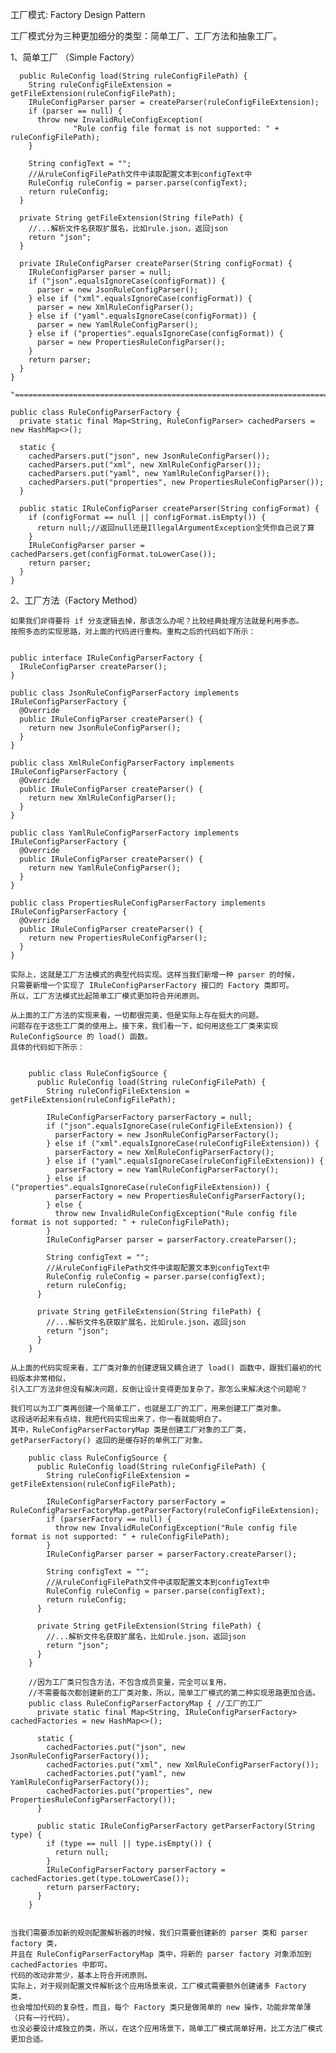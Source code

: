 
工厂模式: Factory Design Pattern

工厂模式分为三种更加细分的类型：简单工厂、工厂方法和抽象工厂。

1、简单工厂 （Simple Factory）
    
    
      public RuleConfig load(String ruleConfigFilePath) {
        String ruleConfigFileExtension = getFileExtension(ruleConfigFilePath);
        IRuleConfigParser parser = createParser(ruleConfigFileExtension);
        if (parser == null) {
          throw new InvalidRuleConfigException(
                  "Rule config file format is not supported: " + ruleConfigFilePath);
        }
    
        String configText = "";
        //从ruleConfigFilePath文件中读取配置文本到configText中
        RuleConfig ruleConfig = parser.parse(configText);
        return ruleConfig;
      }
    
      private String getFileExtension(String filePath) {
        //...解析文件名获取扩展名，比如rule.json，返回json
        return "json";
      }
    
      private IRuleConfigParser createParser(String configFormat) {
        IRuleConfigParser parser = null;
        if ("json".equalsIgnoreCase(configFormat)) {
          parser = new JsonRuleConfigParser();
        } else if ("xml".equalsIgnoreCase(configFormat)) {
          parser = new XmlRuleConfigParser();
        } else if ("yaml".equalsIgnoreCase(configFormat)) {
          parser = new YamlRuleConfigParser();
        } else if ("properties".equalsIgnoreCase(configFormat)) {
          parser = new PropertiesRuleConfigParser();
        }
        return parser;
      }
    }

    "================================================================================="

    public class RuleConfigParserFactory {
      private static final Map<String, RuleConfigParser> cachedParsers = new HashMap<>();
    
      static {
        cachedParsers.put("json", new JsonRuleConfigParser());
        cachedParsers.put("xml", new XmlRuleConfigParser());
        cachedParsers.put("yaml", new YamlRuleConfigParser());
        cachedParsers.put("properties", new PropertiesRuleConfigParser());
      }
    
      public static IRuleConfigParser createParser(String configFormat) {
        if (configFormat == null || configFormat.isEmpty()) {
          return null;//返回null还是IllegalArgumentException全凭你自己说了算
        }
        IRuleConfigParser parser = cachedParsers.get(configFormat.toLowerCase());
        return parser;
      }
    }
    
    
2、工厂方法（Factory Method）

    如果我们非得要将 if 分支逻辑去掉，那该怎么办呢？比较经典处理方法就是利用多态。
    按照多态的实现思路，对上面的代码进行重构。重构之后的代码如下所示：
   
    
    public interface IRuleConfigParserFactory {
      IRuleConfigParser createParser();
    }
    
    public class JsonRuleConfigParserFactory implements IRuleConfigParserFactory {
      @Override
      public IRuleConfigParser createParser() {
        return new JsonRuleConfigParser();
      }
    }
    
    public class XmlRuleConfigParserFactory implements IRuleConfigParserFactory {
      @Override
      public IRuleConfigParser createParser() {
        return new XmlRuleConfigParser();
      }
    }
    
    public class YamlRuleConfigParserFactory implements IRuleConfigParserFactory {
      @Override
      public IRuleConfigParser createParser() {
        return new YamlRuleConfigParser();
      }
    }
    
    public class PropertiesRuleConfigParserFactory implements IRuleConfigParserFactory {
      @Override
      public IRuleConfigParser createParser() {
        return new PropertiesRuleConfigParser();
      }
    }
    
    实际上，这就是工厂方法模式的典型代码实现。这样当我们新增一种 parser 的时候，
    只需要新增一个实现了 IRuleConfigParserFactory 接口的 Factory 类即可。
    所以，工厂方法模式比起简单工厂模式更加符合开闭原则。
    
    从上面的工厂方法的实现来看，一切都很完美，但是实际上存在挺大的问题。
    问题存在于这些工厂类的使用上。接下来，我们看一下，如何用这些工厂类来实现 RuleConfigSource 的 load() 函数。
    具体的代码如下所示： 
    
            
        public class RuleConfigSource {
          public RuleConfig load(String ruleConfigFilePath) {
            String ruleConfigFileExtension = getFileExtension(ruleConfigFilePath);
        
            IRuleConfigParserFactory parserFactory = null;
            if ("json".equalsIgnoreCase(ruleConfigFileExtension)) {
              parserFactory = new JsonRuleConfigParserFactory();
            } else if ("xml".equalsIgnoreCase(ruleConfigFileExtension)) {
              parserFactory = new XmlRuleConfigParserFactory();
            } else if ("yaml".equalsIgnoreCase(ruleConfigFileExtension)) {
              parserFactory = new YamlRuleConfigParserFactory();
            } else if ("properties".equalsIgnoreCase(ruleConfigFileExtension)) {
              parserFactory = new PropertiesRuleConfigParserFactory();
            } else {
              throw new InvalidRuleConfigException("Rule config file format is not supported: " + ruleConfigFilePath);
            }
            IRuleConfigParser parser = parserFactory.createParser();
        
            String configText = "";
            //从ruleConfigFilePath文件中读取配置文本到configText中
            RuleConfig ruleConfig = parser.parse(configText);
            return ruleConfig;
          }
        
          private String getFileExtension(String filePath) {
            //...解析文件名获取扩展名，比如rule.json，返回json
            return "json";
          }
        }
            
    从上面的代码实现来看，工厂类对象的创建逻辑又耦合进了 load() 函数中，跟我们最初的代码版本非常相似，
    引入工厂方法非但没有解决问题，反倒让设计变得更加复杂了。那怎么来解决这个问题呢？
    
    我们可以为工厂类再创建一个简单工厂，也就是工厂的工厂，用来创建工厂类对象。
    这段话听起来有点绕，我把代码实现出来了，你一看就能明白了。
    其中，RuleConfigParserFactoryMap 类是创建工厂对象的工厂类，
    getParserFactory() 返回的是缓存好的单例工厂对象。
    
        public class RuleConfigSource {
          public RuleConfig load(String ruleConfigFilePath) {
            String ruleConfigFileExtension = getFileExtension(ruleConfigFilePath);
        
            IRuleConfigParserFactory parserFactory = RuleConfigParserFactoryMap.getParserFactory(ruleConfigFileExtension);
            if (parserFactory == null) {
              throw new InvalidRuleConfigException("Rule config file format is not supported: " + ruleConfigFilePath);
            }
            IRuleConfigParser parser = parserFactory.createParser();
        
            String configText = "";
            //从ruleConfigFilePath文件中读取配置文本到configText中
            RuleConfig ruleConfig = parser.parse(configText);
            return ruleConfig;
          }
        
          private String getFileExtension(String filePath) {
            //...解析文件名获取扩展名，比如rule.json，返回json
            return "json";
          }
        }
        
        //因为工厂类只包含方法，不包含成员变量，完全可以复用，
        //不需要每次都创建新的工厂类对象，所以，简单工厂模式的第二种实现思路更加合适。
        public class RuleConfigParserFactoryMap { //工厂的工厂
          private static final Map<String, IRuleConfigParserFactory> cachedFactories = new HashMap<>();
        
          static {
            cachedFactories.put("json", new JsonRuleConfigParserFactory());
            cachedFactories.put("xml", new XmlRuleConfigParserFactory());
            cachedFactories.put("yaml", new YamlRuleConfigParserFactory());
            cachedFactories.put("properties", new PropertiesRuleConfigParserFactory());
          }
        
          public static IRuleConfigParserFactory getParserFactory(String type) {
            if (type == null || type.isEmpty()) {
              return null;
            }
            IRuleConfigParserFactory parserFactory = cachedFactories.get(type.toLowerCase());
            return parserFactory;
          }
        }
    
    
    当我们需要添加新的规则配置解析器的时候，我们只需要创建新的 parser 类和 parser factory 类，
    并且在 RuleConfigParserFactoryMap 类中，将新的 parser factory 对象添加到 cachedFactories 中即可。
    代码的改动非常少，基本上符合开闭原则。
    实际上，对于规则配置文件解析这个应用场景来说，工厂模式需要额外创建诸多 Factory 类，
    也会增加代码的复杂性，而且，每个 Factory 类只是做简单的 new 操作，功能非常单薄（只有一行代码），
    也没必要设计成独立的类，所以，在这个应用场景下，简单工厂模式简单好用，比工方法厂模式更加合适。
    
    
    
    
    